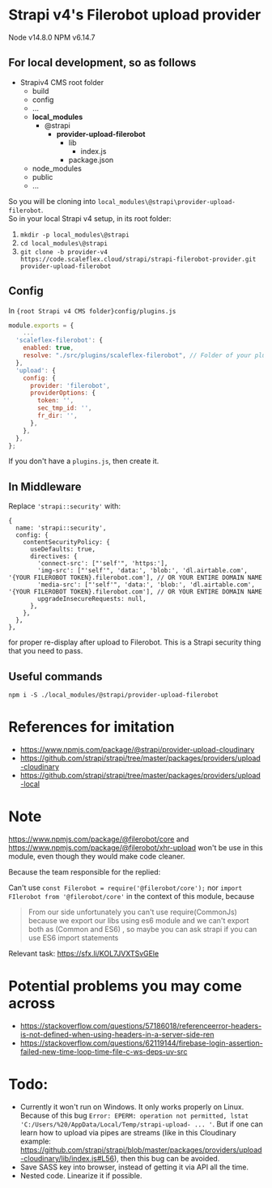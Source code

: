 # Strapi v4's Filerobot upload provider

Node v14.8.0
NPM v6.14.7

## For local development, so as follows

- Strapiv4 CMS root folder
	- build
	- config
	- ...
	- **local_modules**
		- @strapi
			- **provider-upload-filerobot**
				- lib
					- index.js
				- package.json
	- node_modules
	- public
	- ...

So you will be cloning into `local_modules\@strapi\provider-upload-filerobot`.   
So in your local Strapi v4 setup, in its root folder:   
1. `mkdir -p local_modules\@strapi`
2. `cd local_modules\@strapi`
3. `git clone -b provider-v4 https://code.scaleflex.cloud/strapi/strapi-filerobot-provider.git provider-upload-filerobot`

## Config

In `{root Strapi v4 CMS folder}config/plugins.js`

```js
module.exports = {
	...
  'scaleflex-filerobot': {
    enabled: true,
    resolve: "./src/plugins/scaleflex-filerobot", // Folder of your plugin
  },
  'upload': {
    config: {
      provider: 'filerobot',
      providerOptions: {
        token: '',
        sec_tmp_id: '',
        fr_dir: '',
      },
    },
  },
};
```
If you don't have a `plugins.js`, then create it.

## In Middleware

Replace `'strapi::security'` with:

```
{
  name: 'strapi::security',
  config: {
    contentSecurityPolicy: {
      useDefaults: true,
      directives: {
        'connect-src': ["'self'", 'https:'],
        'img-src': ["'self'", 'data:', 'blob:', 'dl.airtable.com', '{YOUR FILEROBOT TOKEN}.filerobot.com'], // OR YOUR ENTIRE DOMAIN NAME
        'media-src': ["'self'", 'data:', 'blob:', 'dl.airtable.com', '{YOUR FILEROBOT TOKEN}.filerobot.com'], // OR YOUR ENTIRE DOMAIN NAME
        upgradeInsecureRequests: null,
      },
    },
  },
},
```

for proper re-display after upload to Filerobot. This is a Strapi security thing that you need to pass.

## Useful commands

`npm i -S ./local_modules/@strapi/provider-upload-filerobot`

# References for imitation

- https://www.npmjs.com/package/@strapi/provider-upload-cloudinary
- https://github.com/strapi/strapi/tree/master/packages/providers/upload-cloudinary
- https://github.com/strapi/strapi/tree/master/packages/providers/upload-local

# Note

https://www.npmjs.com/package/@filerobot/core and https://www.npmjs.com/package/@filerobot/xhr-upload won't be use in this module, even though they would make code cleaner.

Because the team responsible for the replied:

Can't use `const Filerobot = require('@filerobot/core');` nor `import FIlerobot from '@filerobot/core'` in the context of this module, because

> From our side unfortunately you can't use require(CommonJs) because we export our libs using es6 module and we can't export both as (Common and ES6) , so maybe you can ask strapi if you can use ES6 import statements

Relevant task: https://sfx.li/KOL7JVXTSvGEle

# Potential problems you may come across

- https://stackoverflow.com/questions/57186018/referenceerror-headers-is-not-defined-when-using-headers-in-a-server-side-ren
- https://stackoverflow.com/questions/62119144/firebase-login-assertion-failed-new-time-loop-time-file-c-ws-deps-uv-src

# Todo:

- Currently it won't run on Windows. It only works properly on Linux. Because of this bug `Error: EPERM: operation not permitted, lstat 'C:/Users/%20/AppData/Local/Temp/strapi-upload- ... '`. But if one can learn how to upload via pipes are streams (like in this Cloudinary example: https://github.com/strapi/strapi/blob/master/packages/providers/upload-cloudinary/lib/index.js#L56), then this bug can be avoided.
- Save SASS key into browser, instead of getting it via API all the time.
- Nested code. Linearize it if possible.
